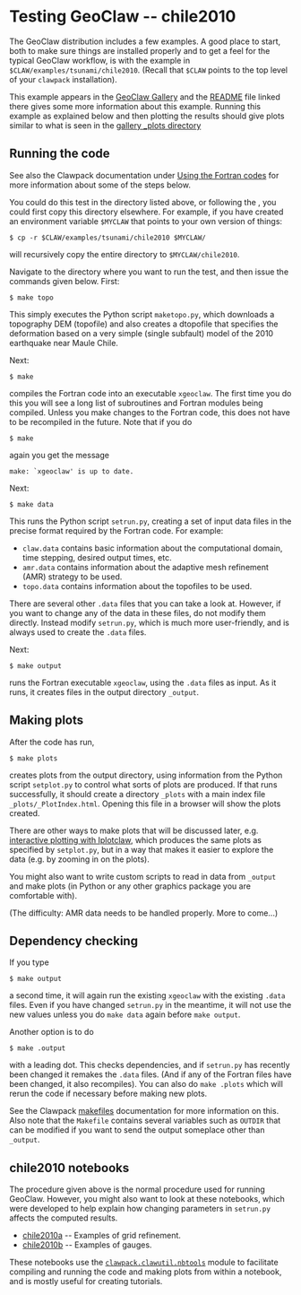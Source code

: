 # Testing GeoClaw -- chile2010

The GeoClaw distribution includes a few examples.  A good place to start, both
to make sure things are installed properly and to get a feel for the typical
GeoClaw workflow, is with the example in `$CLAW/examples/tsunami/chile2010`.
(Recall that `$CLAW` points to the top level of your `clawpack` installation).

This example appears in the [GeoClaw Gallery](https://www.clawpack.org/gallery/gallery/gallery_geoclaw.html#chile-2010-tsunami) and the
[README](https://www.clawpack.org/gallery/_static/geoclaw/examples/tsunami/chile2010/README.html) file linked there gives some more information about this example.
Running this example as explained below and then plotting the results should
give plots similar to what is seen in the
[gallery _plots directory](https://www.clawpack.org/gallery/_static/geoclaw/examples/tsunami/chile2010/_plots/_PlotIndex.html)


## Running the code

See also the Clawpack documentation under
[Using the Fortran codes](https://www.clawpack.org/contents.html#using-the-fortran-codes)
for more information about some of the steps below.

You could do this test in the directory listed above, or following the
[](workflow), you could first copy this directory elsewhere.  For example,
if you have created an environment variable `$MYCLAW` that points to your
own version of things:

    $ cp -r $CLAW/examples/tsunami/chile2010 $MYCLAW/

will recursively copy the entire directory to `$MYCLAW/chile2010`.

Navigate to the directory where you want to run the test, and then issue
the commands given below.  First:

    $ make topo

This simply executes the Python script `maketopo.py`, which downloads
a topography DEM (topofile) and also creates a dtopofile that specifies the
deformation based on a very simple (single subfault) model of the 2010
earthquake near Maule Chile.

Next:

    $ make

compiles the Fortran code into an executable `xgeoclaw`.  The first time
you do this you will see a long list of subroutines and Fortran modules being
compiled.  Unless you make changes to the Fortran code, this does not have
to be recompiled in the future.  Note that if you do

    $ make

again you get the message

    make: `xgeoclaw' is up to date.

Next:

    $ make data

This runs the Python script `setrun.py`, creating a set of input data files in
the precise format required by the Fortran code. For example:

- `claw.data` contains basic information about the computational domain,
  time stepping, desired output times, etc.
- `amr.data` contains information about the adaptive mesh refinement (AMR)
  strategy to be used.
- `topo.data` contains information about the topofiles to be used.

There are several other `.data` files that you can take a look at.  However,
if you want to change any of the data in these files, do not modify them
directly.  Instead modify `setrun.py`, which is much more user-friendly,
and is always used to create the `.data` files.

Next:

    $ make output

runs the Fortran executable `xgeoclaw`, using the `.data` files as input.
As it runs,  it creates files in the output directory `_output`.

## Making plots

After the code has run,

    $ make plots

creates plots from the output directory, using information from the Python
script `setplot.py` to control what sorts of plots are produced.  If that
runs successfully, it should create a directory `_plots` with a main index
file `_plots/_PlotIndex.html`.  Opening this file in a browser will show
the plots created.

There are other ways to make plots that will be discussed later, e.g.
[interactive plotting with Iplotclaw](https://www.clawpack.org/plotting_python.html#interactive-plotting-with-iplotclaw),
which produces the
same plots as specified by `setplot.py`, but in a way that makes it easier
to explore the data (e.g. by zooming in on the plots).

You might also want to write custom scripts to read in data from `_output`
and make plots (in Python or any other graphics package you are comfortable
with).

(The difficulty: AMR data needs to be handled properly. More to come...)

## Dependency checking

If you type

    $ make output

a second time, it will again run the existing `xgeoclaw` with the existing
`.data` files.  Even if you have changed `setrun.py` in the meantime, it will
not use the new values unless you do `make data` again before `make output`.

Another option is to do

    $ make .output

with a leading dot.  This checks dependencies, and if `setrun.py` has
recently been changed it remakes the `.data` files. (And if any of the Fortran
files have been changed, it also recompiles).  You can also do `make .plots`
which will rerun the code if necessary before making new plots.

See the Clawpack [makefiles](https://www.clawpack.org/makefiles.html)
documentation for more information on this.  Also note that the `Makefile`
contains several variables such as `OUTDIR` that can be modified if you want
to send the output someplace other than `_output`.

## chile2010 notebooks

The procedure given above is the normal procedure used for running GeoClaw.
However, you might also want to look at these notebooks, which were developed
to help explain how changing parameters in `setrun.py` affects the computed
results.

- [chile2010a](https://www.clawpack.org/gallery/_static/apps/notebooks/geoclaw/chile2010a/chile2010a.html) -- Examples of grid refinement.
- [chile2010b](https://www.clawpack.org/gallery/_static/apps/notebooks/geoclaw/chile2010b/chile2010b.html) -- Examples of gauges.

These notebooks use the [`clawpack.clawutil.nbtools`](https://github.com/clawpack/clawutil/blob/master/src/python/clawutil/nbtools.py)
module to facilitate
compiling and running the code and making plots from within a notebook,
and is mostly useful for creating tutorials.
